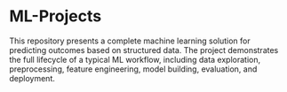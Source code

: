 # ML-Projects
This repository presents a complete machine learning solution for predicting outcomes based on structured data. The project demonstrates the full lifecycle of a typical ML workflow, including data exploration, preprocessing, feature engineering, model building, evaluation, and deployment.
